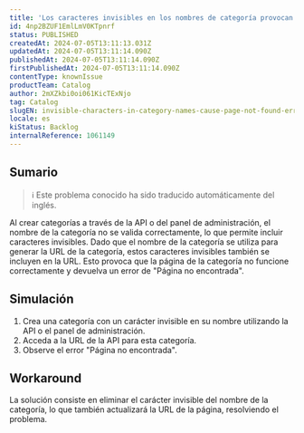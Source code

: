 ```yaml
---
title: 'Los caracteres invisibles en los nombres de categoría provocan errores de ''página no encontrada''.'
id: 4np2BZUF1EmlLmV0KTpnrf
status: PUBLISHED
createdAt: 2024-07-05T13:11:13.031Z
updatedAt: 2024-07-05T13:11:14.090Z
publishedAt: 2024-07-05T13:11:14.090Z
firstPublishedAt: 2024-07-05T13:11:14.090Z
contentType: knownIssue
productTeam: Catalog
author: 2mXZkbi0oi061KicTExNjo
tag: Catalog
slugEN: invisible-characters-in-category-names-cause-page-not-found-errors
locale: es
kiStatus: Backlog
internalReference: 1061149
---
```


## Sumario

>ℹ️ Este problema conocido ha sido traducido automáticamente del inglés.


Al crear categorías a través de la API o del panel de administración, el nombre de la categoría no se valida correctamente, lo que permite incluir caracteres invisibles. Dado que el nombre de la categoría se utiliza para generar la URL de la categoría, estos caracteres invisibles también se incluyen en la URL. Esto provoca que la página de la categoría no funcione correctamente y devuelva un error de "Página no encontrada".


##

## Simulación



1. Crea una categoría con un carácter invisible en su nombre utilizando la API o el panel de administración.
2. Acceda a la URL de la API para esta categoría.
3. Observe el error "Página no encontrada".



## Workaround



La solución consiste en eliminar el carácter invisible del nombre de la categoría, lo que también actualizará la URL de la página, resolviendo el problema.




